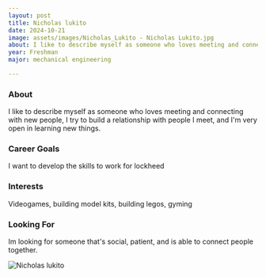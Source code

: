 ```yaml
---
layout: post
title: Nicholas lukito 
date: 2024-10-21
image: assets/images/Nicholas_Lukito - Nicholas Lukito.jpg
about: I like to describe myself as someone who loves meeting and connecting with new people, I try to build a relationship with people I meet, and I'm very open in learning new things.
year: Freshman
major: mechanical engineering 

---
```


### About

I like to describe myself as someone who loves meeting and connecting with new people, I try to build a relationship with people I meet, and I'm very open in learning new things.

### Career Goals

I want to develop the skills to work for lockheed

### Interests

Videogames, building model kits, building legos, gyming

### Looking For

Im looking for someone that's social, patient, and is able to connect people together.

<div class="text-center my-5">
    <img src="https://sase-drexel.github.io/mentorship-2024/assets/images/Nicholas_lukito - Nicholas lukito.jpg" alt="Nicholas lukito" class="rounded post-img" />
</div>
